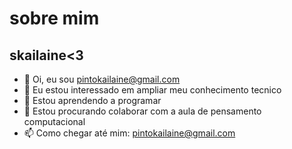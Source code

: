 # sobre mim
## skailaine<3


- 👋 Oi, eu sou pintokailaine@gmail.com
- 👀 Eu  estou interessado em ampliar meu conhecimento tecnico
- 🌱 Estou aprendendo a programar
- 💞️ Estou procurando colaborar com a aula de pensamento computacional
- 📫 Como chegar até mim: pintokailaine@gmail.com

<!---
pintokailaine/pintokailaine is a ✨ special ✨ repository because its `README.md` (this file) appears on your GitHub profile.
You can click the Preview link to take a look at your changes.
--->
